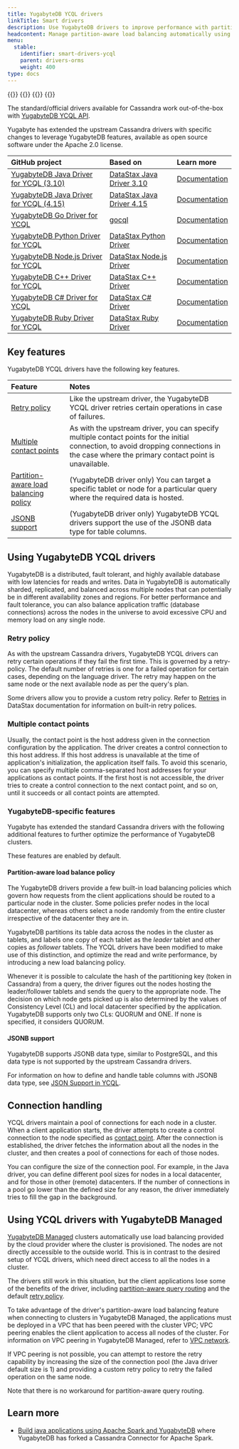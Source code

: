 ```yaml
---
title: YugabyteDB YCQL drivers
linkTitle: Smart drivers
description: Use YugabyteDB drivers to improve performance with partition-aware load balancing and JSON support for YCQL
headcontent: Manage partition-aware load balancing automatically using YCQL drivers
menu:
  stable:
    identifier: smart-drivers-ycql
    parent: drivers-orms
    weight: 400
type: docs
---
```


{{<tabs>}}
{{<tabitem href="../smart-drivers/" text="YSQL" icon="postgres" >}}
{{<tabitem href="../smart-drivers-ycql/" text="YCQL" icon="cassandra" active="true" >}}
{{</tabs>}}

The standard/official drivers available for Cassandra work out-of-the-box with [YugabyteDB YCQL API](../../api/ycql/).

Yugabyte has extended the upstream Cassandra drivers with specific changes to leverage YugabyteDB features, available as open source software under the Apache 2.0 license.

| GitHub project | Based on | Learn more |
| :--- | :--- | :--- |
| [YugabyteDB Java Driver for YCQL (3.10)](https://github.com/yugabyte/cassandra-java-driver/tree/3.10.0-yb-x) | [DataStax Java Driver 3.10](https://docs.datastax.com/en/developer/java-driver/3.10/) | [Documentation](../java/ycql/) |
| [YugabyteDB Java Driver for YCQL (4.15)](https://github.com/yugabyte/cassandra-java-driver/tree/4.15.x) | [DataStax Java Driver 4.15](https://docs.datastax.com/en/developer/java-driver/4.15/) | [Documentation](../java/ycql-4.x/) |
| [YugabyteDB Go Driver for YCQL](https://github.com/yugabyte/gocql) | [gocql](https://gocql.github.io/) | [Documentation](../go/ycql/) |
| [YugabyteDB Python Driver for YCQL](https://github.com/yugabyte/cassandra-python-driver) | [DataStax Python Driver](https://github.com/datastax/python-driver) | [Documentation](../python/ycql/) |
| [YugabyteDB Node.js Driver for YCQL](https://github.com/yugabyte/cassandra-nodejs-driver) | [DataStax Node.js Driver](https://github.com/datastax/nodejs-driver) | [Documentation](../nodejs/ycql/) |
| [YugabyteDB C++ Driver for YCQL](https://github.com/yugabyte/cassandra-cpp-driver) | [DataStax C++ Driver](https://github.com/datastax/cpp-driver) | [Documentation](../cpp/ycql/) |
| [YugabyteDB C# Driver for YCQL](https://github.com/yugabyte/cassandra-csharp-driver) | [DataStax C# Driver](https://github.com/datastax/csharp-driver) | [Documentation](../csharp/ycql/) |
| [YugabyteDB Ruby Driver for YCQL](https://github.com/yugabyte/cassandra-ruby-driver) | [DataStax Ruby Driver](https://github.com/datastax/ruby-driver) | [Documentation](../ruby/ycql) |

## Key features

YugabyteDB YCQL drivers have the following key features.

| Feature | Notes |
| :--- | :--- |
| [Retry policy](#retry-policy) | Like the upstream driver, the YugabyteDB YCQL driver retries certain operations in case of failures. |
| [Multiple contact points](#multiple-contact-points) | As with the upstream driver, you can specify multiple contact points for the initial connection, to avoid dropping connections in the case where the primary contact point is unavailable. |
| [Partition-aware load balancing policy](#partition-aware-load-balance-policy) | (YugabyteDB driver only) You can target a specific tablet or node for a particular query where the required data is hosted. |
| [JSONB support](#jsonb-support) | (YugabyteDB driver only) YugabyteDB YCQL drivers support the use of the JSONB data type for table columns. |

## Using YugabyteDB YCQL drivers

YugabyteDB is a distributed, fault tolerant, and highly available database with low latencies for reads and writes. Data in YugabyteDB is automatically sharded, replicated, and balanced across multiple nodes that can potentially be in different availability zones and regions. For better performance and fault tolerance, you can also balance application traffic (database connections) across the nodes in the universe to avoid excessive CPU and memory load on any single node.

### Retry policy

As with the upstream Cassandra drivers, YugabyteDB YCQL drivers can retry certain operations if they fail the first time. This is governed by a retry-policy. The default number of retries is one for a failed operation for certain cases, depending on the language driver. The retry may happen on the same node or the next available node as per the query's plan.

Some drivers allow you to provide a custom retry policy.
Refer to [Retries](https://docs.datastax.com/en/developer/java-driver/4.15/manual/core/retries/#retries) in DataStax documentation for information on built-in retry polices.

### Multiple contact points

Usually, the contact point is the host address given in the connection configuration by the application. The driver creates a control connection to this host address. If this host address is unavailable at the time of application's initialization, the application itself fails.
To avoid this scenario, you can specify multiple comma-separated host addresses for your applications as contact points. If the first host is not accessible, the driver tries to create a control connection to the next contact point, and so on, until it succeeds or all contact points are attempted.

### YugabyteDB-specific features

Yugabyte has extended the standard Cassandra drivers with the following additional features to further optimize the performance of YugabyteDB clusters.

These features are enabled by default.

#### Partition-aware load balance policy

The YugabyteDB drivers provide a few built-in load balancing policies which govern how requests from the client applications should be routed to a particular node in the cluster. Some policies prefer nodes in the local datacenter, whereas others select a node randomly from the entire cluster irrespective of the datacenter they are in.

YugabyteDB partitions its table data across the nodes in the cluster as tablets, and labels one copy of each tablet as the _leader_ tablet and other copies as _follower_ tablets.
The YCQL drivers have been modified to make use of this distinction, and optimize the read and write performance, by introducing a new load balancing policy.

Whenever it is possible to calculate the hash of the partitioning key (token in Cassandra) from a query, the driver figures out the nodes hosting the leader/follower tablets and sends the query to the appropriate node. The decision on which node gets picked up is also determined by the values of Consistency Level (CL) and local datacenter specified by the application. YugabyteDB supports only two CLs: QUORUM and ONE. If none is specified, it considers QUORUM.

<!-- <<table of how combination of CL and localDC affect node selection (for Java alone?)>> -->

#### JSONB support

YugabyteDB supports JSONB data type, similar to PostgreSQL, and this data type is not supported by the upstream Cassandra drivers.

For information on how to define and handle table columns with JSONB data type, see [JSON Support in YCQL](../../explore/ycql-language/jsonb-ycql/).

## Connection handling

YCQL drivers maintain a pool of connections for each node in a cluster.
When a client application starts, the driver attempts to create a control connection to the node specified as [contact point](#multiple-contact-points). After the connection is established, the driver fetches the information about all the nodes in the cluster, and then creates a pool of connections for each of those nodes.

You can configure the size of the connection pool. For example, in the Java driver, you can define different pool sizes for nodes in a local datacenter, and for those in other (remote) datacenters. If the number of connections in a pool go lower than the defined size for any reason, the driver immediately tries to fill the gap in the background.

## Using YCQL drivers with YugabyteDB Managed

[YugabyteDB Managed](../../yugabyte-cloud/) clusters automatically use load balancing provided by the cloud provider where the cluster is provisioned. The nodes are not directly accessible to the outside world. This is in contrast to the desired setup of YCQL drivers, which need direct access to all the nodes in a cluster.

The drivers still work in this situation, but the client applications lose some of the benefits of the driver, including [partition-aware query routing](#partition-aware-load-balance-policy) and the default [retry policy](#retry-policy).

To take advantage of the driver's partition-aware load balancing feature when connecting to clusters in YugabyteDB Managed, the applications must be deployed in a VPC that has been peered with the cluster VPC; VPC peering enables the client application to access all nodes of the cluster. For information on VPC peering in YugabyteDB Managed, refer to [VPC network](../../yugabyte-cloud/cloud-basics/cloud-vpcs/).

If VPC peering is not possible, you can attempt to restore the retry capability by increasing the size of the connection pool (the Java driver default size is 1) and providing a custom retry policy to retry the failed operation on the same node.

Note that there is no workaround for partition-aware query routing.

## Learn more

- [Build java applications using Apache Spark and YugabyteDB](/preview/integrations/apache-spark/java-ycql/) where YugabyteDB has forked a Cassandra Connector for Apache Spark.
